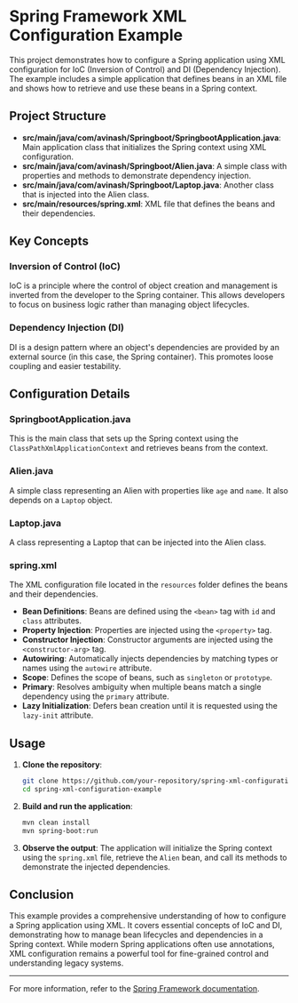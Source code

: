 # Spring Framework XML Configuration Example

This project demonstrates how to configure a Spring application using XML configuration for IoC (Inversion of Control) and DI (Dependency Injection). The example includes a simple application that defines beans in an XML file and shows how to retrieve and use these beans in a Spring context.

## Project Structure

- **src/main/java/com/avinash/Springboot/SpringbootApplication.java**: Main application class that initializes the Spring context using XML configuration.
- **src/main/java/com/avinash/Springboot/Alien.java**: A simple class with properties and methods to demonstrate dependency injection.
- **src/main/java/com/avinash/Springboot/Laptop.java**: Another class that is injected into the Alien class.
- **src/main/resources/spring.xml**: XML file that defines the beans and their dependencies.

## Key Concepts

### Inversion of Control (IoC)

IoC is a principle where the control of object creation and management is inverted from the developer to the Spring container. This allows developers to focus on business logic rather than managing object lifecycles.

### Dependency Injection (DI)

DI is a design pattern where an object's dependencies are provided by an external source (in this case, the Spring container). This promotes loose coupling and easier testability.

## Configuration Details

### SpringbootApplication.java

This is the main class that sets up the Spring context using the `ClassPathXmlApplicationContext` and retrieves beans from the context.

### Alien.java

A simple class representing an Alien with properties like `age` and `name`. It also depends on a `Laptop` object.

### Laptop.java

A class representing a Laptop that can be injected into the Alien class.

### spring.xml

The XML configuration file located in the `resources` folder defines the beans and their dependencies.

- **Bean Definitions**: Beans are defined using the `<bean>` tag with `id` and `class` attributes.
- **Property Injection**: Properties are injected using the `<property>` tag.
- **Constructor Injection**: Constructor arguments are injected using the `<constructor-arg>` tag.
- **Autowiring**: Automatically injects dependencies by matching types or names using the `autowire` attribute.
- **Scope**: Defines the scope of beans, such as `singleton` or `prototype`.
- **Primary**: Resolves ambiguity when multiple beans match a single dependency using the `primary` attribute.
- **Lazy Initialization**: Defers bean creation until it is requested using the `lazy-init` attribute.

## Usage

1. **Clone the repository**:
   ```sh
   git clone https://github.com/your-repository/spring-xml-configuration-example.git
   cd spring-xml-configuration-example
   ```

2. **Build and run the application**:
   ```sh
   mvn clean install
   mvn spring-boot:run
   ```

3. **Observe the output**:
   The application will initialize the Spring context using the `spring.xml` file, retrieve the `Alien` bean, and call its methods to demonstrate the injected dependencies.

## Conclusion

This example provides a comprehensive understanding of how to configure a Spring application using XML. It covers essential concepts of IoC and DI, demonstrating how to manage bean lifecycles and dependencies in a Spring context. While modern Spring applications often use annotations, XML configuration remains a powerful tool for fine-grained control and understanding legacy systems.

---

For more information, refer to the [Spring Framework documentation](https://spring.io/projects/spring-framework).
